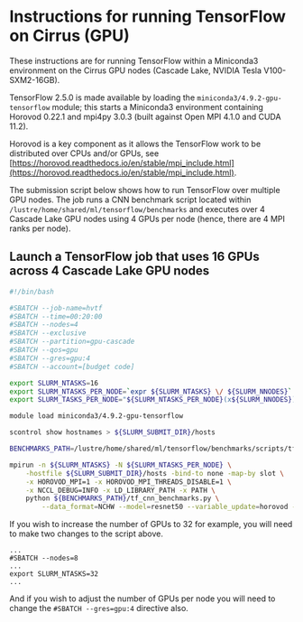 Instructions for running TensorFlow on Cirrus (GPU)
===================================================

These instructions are for running TensorFlow within a Miniconda3 environment on the Cirrus GPU nodes
(Cascade Lake, NVIDIA Tesla V100-SXM2-16GB).

TensorFlow 2.5.0 is made available by loading the `miniconda3/4.9.2-gpu-tensorflow` module; this starts a Miniconda3 environment
containing Horovod 0.22.1 and mpi4py 3.0.3 (built against Open MPI 4.1.0 and CUDA 11.2).

Horovod is a key component as it allows the TensorFlow work to be distributed over CPUs and/or GPUs,
see [https://horovod.readthedocs.io/en/stable/mpi_include.html](https://horovod.readthedocs.io/en/stable/mpi_include.html).

The submission script below shows how to run TensorFlow over multiple GPU nodes.
The job runs a CNN benchmark script located within `/lustre/home/shared/ml/tensorflow/benchmarks` and
executes over 4 Cascade Lake GPU nodes using 4 GPUs per node (hence, there are 4 MPI ranks per node).


Launch a TensorFlow job that uses 16 GPUs across 4 Cascade Lake GPU nodes
-------------------------------------------------------------------------

```bash
#!/bin/bash

#SBATCH --job-name=hvtf
#SBATCH --time=00:20:00
#SBATCH --nodes=4
#SBATCH --exclusive
#SBATCH --partition=gpu-cascade
#SBATCH --qos=gpu
#SBATCH --gres=gpu:4
#SBATCH --account=[budget code]

export SLURM_NTASKS=16
export SLURM_NTASKS_PER_NODE=`expr ${SLURM_NTASKS} \/ ${SLURM_NNODES}`
export SLURM_TASKS_PER_NODE="${SLURM_NTASKS_PER_NODE}(x${SLURM_NNODES})"

module load miniconda3/4.9.2-gpu-tensorflow

scontrol show hostnames > ${SLURM_SUBMIT_DIR}/hosts

BENCHMARKS_PATH=/lustre/home/shared/ml/tensorflow/benchmarks/scripts/tf_cnn_benchmarks

mpirun -n ${SLURM_NTASKS} -N ${SLURM_NTASKS_PER_NODE} \
    -hostfile ${SLURM_SUBMIT_DIR}/hosts -bind-to none -map-by slot \
    -x HOROVOD_MPI=1 -x HOROVOD_MPI_THREADS_DISABLE=1 \
    -x NCCL_DEBUG=INFO -x LD_LIBRARY_PATH -x PATH \
    python ${BENCHMARKS_PATH}/tf_cnn_benchmarks.py \
        --data_format=NCHW --model=resnet50 --variable_update=horovod --num_gpus=1
```


If you wish to increase the number of GPUs to 32 for example, you will need to make
two changes to the script above.

```
...
#SBATCH --nodes=8
...
export SLURM_NTASKS=32
...
```

And if you wish to adjust the number of GPUs per node you will need to change
the `#SBATCH --gres=gpu:4` directive also.
